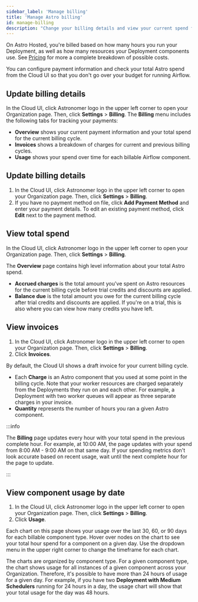 ```yaml
---
sidebar_label: 'Manage billing'
title: 'Manage Astro billing'
id: manage-billing
description: "Change your billing details and view your current spend from the Cloud UI."
---
```


On Astro Hosted, you're billed based on how many hours you run your Deployment, as well as how many resources your Deployment components use. See [Pricing](https://www.astronomer.io/pricing/) for more a complete breakdown of possible costs.

You can configure payment information and check your total Astro spend from the Cloud UI so that you don't go over your budget for running Airflow.

## Update billing details

In the Cloud UI, click Astronomer logo in the upper left corner to open your Organization page. Then, click **Settings** > **Billing**. The **Billing** menu includes the following tabs for tracking your payments:

- **Overview** shows your current payment information and your total spend for the current billing cycle.
- **Invoices** shows a breakdown of charges for current and previous billing cycles.
- **Usage** shows your spend over time for each billable Airflow component.

## Update billing details

1. In the Cloud UI, click Astronomer logo in the upper left corner to open your Organization page. Then, click **Settings** > **Billing**. 
2. If you have no payment method on file, click **Add Payment Method** and enter your payment details. To edit an existing payment method, click **Edit** next to the payment method.

## View total spend

In the Cloud UI, click Astronomer logo in the upper left corner to open your Organization page. Then, click **Settings** > **Billing**. 

The **Overview** page contains high level information about your total Astro spend. 

- **Accrued charges** is the total amount you've spent on Astro resources for the current billing cycle before trial credits and discounts are applied.
- **Balance due** is the total amount you owe for the current billing cycle after trial credits and discounts are applied. If you're on a trial, this is also where you can view how many credits you have left.

## View invoices

1. In the Cloud UI, click Astronomer logo in the upper left corner to open your Organization page. Then, click **Settings** > **Billing**. 
2. Click **Invoices**. 

By default, the Cloud UI shows a draft invoice for your current billing cycle. 

- Each **Charge** is an Astro component that you used at some point in the billing cycle. Note that your worker resources are charged separately from the Deployments they run on and each other. For example, a Deployment with two worker queues will appear as three separate charges in your invoice. 
- **Quantity** represents the number of hours you ran a given Astro component.

:::info

The **Billing** page updates every hour with your total spend in the previous complete hour. For example, at 10:00 AM, the page updates with your spend from 8:00 AM - 9:00 AM on that same day. If your spending metrics don't look accurate based on recent usage, wait until the next complete hour for the page to update.

:::

## View component usage by date

1. In the Cloud UI, click Astronomer logo in the upper left corner to open your Organization page. Then, click **Settings** > **Billing**. 
2. Click **Usage**. 

Each chart on this page shows your usage over the last 30, 60, or 90 days for each billable component type. Hover over nodes on the chart to see your total hour spend for a component on a given day. Use the dropdown menu in the upper right corner to change the timeframe for each chart.

The charts are organized by component type. For a given component type, the chart shows usage for all instances of a given component across your Organization. Therefore, it's possible to have more than 24 hours of usage for a given day. For example, if you have two **Deployment with Medium Schedulers** running for 24 hours in a day, the usage chart will show that your total usage for the day was 48 hours.
